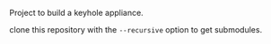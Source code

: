 Project to build a keyhole appliance.

clone this repository with the `--recursive` option to get submodules.
